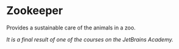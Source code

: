 # Zookeeper
Provides a sustainable care of the animals in a zoo. 

_It is a final result of one of the courses on the JetBrains Academy._

